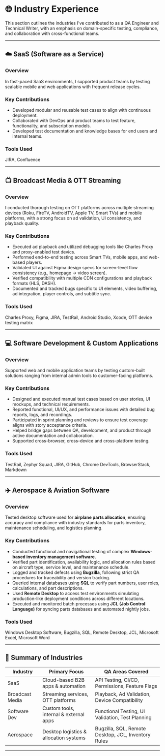 # 🌐 Industry Experience

This section outlines the industries I've contributed to as a QA Engineer and Technical Writer, with an emphasis on domain-specific testing, compliance, and collaboration with cross-functional teams.

---

## ☁️ SaaS (Software as a Service)

### Overview
In fast-paced SaaS environments, I supported product teams by testing scalable mobile and web applications with frequent release cycles.

### Key Contributions
- Developed modular and reusable test cases to align with continuous deployment.
- Collaborated with DevOps and product teams to test feature, functionality, and subscription models.
- Developed test documentation and knowledge bases for end users and internal teams.

### Tools Used
 JIRA, Confluence

---

## 📺 Broadcast Media & OTT Streaming

### Overview
I conducted thorough testing on OTT platforms across multiple streaming devices (Roku, FireTV, AndroidTV, Apple TV, Smart TVs) and mobile platforms, with a strong focus on ad validation, UI consistency, and playback quality.

### Key Contributions
- Executed ad playback and utilized debugging tools like Charles Proxy and proxy-enabled test devics.
- Performed end-to-end testing across Smart TVs, mobile apps, and web-based players.
- Validated UI against Figma design specs for screen-level flow consistency (e.g., homepage → video screen).
- Verified compatibility with multiple CDN configurations and playback formats (HLS, DASH).
- Documented and tracked bugs specific to UI elements, video buffering, ad integration, player controls, and subtitle sync.

### Tools Used
Charles Proxy, Figma, JIRA, TestRail, Android Studio, Xcode, OTT device testing matrix

---

## 💻 Software Development & Custom Applications

### Overview
Supported web and mobile application teams by testing custom-built solutions ranging from internal admin tools to customer-facing platforms.

### Key Contributions
- Designed and executed manual test cases based on user stories, UI mockups, and technical requirements.
- Reported functional, UI/UX, and performance issues with detailed bug reports, logs, and recordings.
- Participated in sprint planning and reviews to ensure test coverage aligns with story acceptance criteria.
- Helped bridge gaps between QA, development, and product through active documentation and collaboration.
- Supported cross-browser, cross-device and cross-platform testing.
  
### Tools Used
TestRail, Zephyr Squad, JIRA, GitHub, Chrome DevTools, BrowserStack, Markdown

---
## ✈️ Aerospace & Aviation Software

### Overview
Tested desktop software used for **airplane parts allocation**, ensuring accuracy and compliance with industry standards for parts inventory, maintenance scheduling, and logistics planning.

### Key Contributions
- Conducted functional and navigational testing of complex **Windows-based inventory management software**.
- Verified part identification, availability logic, and allocation rules based on aircraft type, service level, and maintenance schedule.
- Logged and tracked defects using **Bugzilla**, following strict QA procedures for traceability and version tracking.
- Queried internal databases using **SQL** to verify part numbers, user roles, calculations, and part descriptions.
- Used **Remote Desktop** to access test environments simulating production-like deployment conditions across different locations.
- Executed and monitored batch processes using **JCL (Job Control Language)** for syncing parts databases and automated nightly jobs.

### Tools Used
Windows Desktop Software, Bugzilla, SQL, Remote Desktop, JCL, Microsoft Excel, Microsoft Word

---

## 🎯 Summary of Industries

| Industry             | Primary Focus                              | QA Areas Covered                                      |
|----------------------|--------------------------------------------|--------------------------------------------------------|
| SaaS                 | Cloud-based B2B apps & automation          | API Testing, CI/CD, Permissions, Feature Flags         |
| Broadcast Media      | Streaming services, OTT platforms          | Playback, Ad Validation, Device Compatibility          |
| Software Dev         | Custom tools, internal & external apps     | Functional Testing, UI Validation, Test Planning       |
| Aerospace            | Desktop logistics & allocation systems     | Bugzilla, SQL, Remote Desktop, JCL, Inventory Rules    |
---
